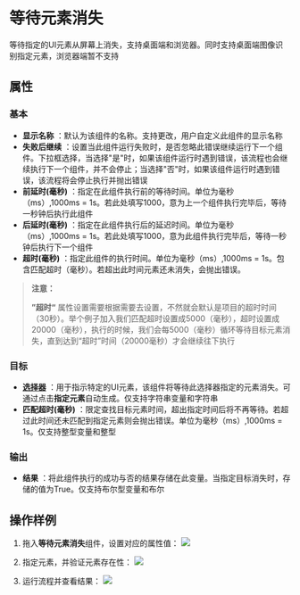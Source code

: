 # 等待元素消失

等待指定的UI元素从屏幕上消失，支持桌面端和浏览器。同时支持桌面端图像识别指定元素，浏览器端暂不支持

## 属性

### 基本

- **显示名称** ：默认为该组件的名称。支持更改，用户自定义此组件的显示名称
- **失败后继续** ：设置当此组件运行失败时，是否忽略此错误继续运行下一个组件。下拉框选择，当选择"是"时，如果该组件运行时遇到错误，该流程也会继续执行下一个组件，并不会停止；当选择"否"时，如果该组件运行时遇到错误，该流程将会停止执行并抛出错误
- **前延时(毫秒)** ：指定在此组件执行前的等待时间。单位为毫秒（ms）,1000ms = 1s。若此处填写1000，意为上一个组件执行完毕后，等待一秒钟后执行此组件
- **后延时(毫秒)** ：指定在此组件执行后的延迟时间。单位为毫秒（ms）,1000ms = 1s。若此处填写1000，意为此组件执行完毕后，等待一秒钟后执行下一个组件
- **超时(毫秒)** ：指定此组件的执行时间。单位为毫秒（ms）,1000ms = 1s。包含匹配超时（毫秒）。若超出此时间元素还未消失，会抛出错误。

>**注意：**
>
>**”超时“** 属性设置需要根据需要去设置，不然就会默认是项目的超时时间（30秒）。举个例子加入我们匹配超时设置成5000（毫秒），超时设置成 20000（毫秒），执行的时候，我们会每5000（毫秒）循环等待目标元素消失，直到达到“超时”时间（20000毫秒）才会继续往下执行

### 目标

- **[选择器](../Appendix/Selector.md?_v=v2020.4)** ：用于指示特定的UI元素，该组件将等待此选择器指定的元素消失。可通过点击**指定元素**自动生成。仅支持字符串变量和字符串
- **匹配超时(毫秒)** ：限定查找目标元素时间，超出指定时间后将不再等待。若超过此时间还未匹配到指定元素则会抛出错误。单位为毫秒（ms）,1000ms = 1s。仅支持整型变量和整型

### 输出

- **结果** ：将此组件执行的成功与否的结果存储在此变量。当指定目标消失时，存储的值为True。仅支持布尔型变量和布尔


## 操作样例
1. 拖入**等待元素消失**组件，设置对应的属性值：
![](https://docimages.blob.core.chinacloudapi.cn/images/Activities/waitElementVanish1.png)

2. 指定元素，并验证元素存在性：
![](https://docimages.blob.core.chinacloudapi.cn/images/Activities/waitElementVanish2.png)

3. 运行流程并查看结果：
![](https://docimages.blob.core.chinacloudapi.cn/images/Activities/waitElementVanish3.png)
